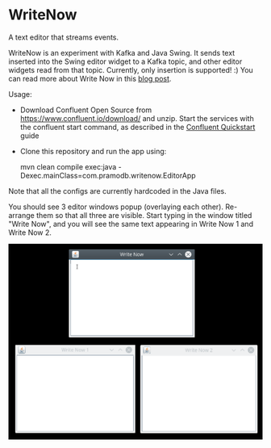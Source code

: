 # WriteNow
A text editor that streams events.

WriteNow is an experiment with Kafka and Java Swing. It sends text inserted into the Swing editor widget to a Kafka topic, and other editor widgets read from that topic. Currently, only insertion is supported! :) You can read more about Write Now in this [blog post](https://medium.com/pramod-biligiris-blog/what-if-your-text-editor-spoke-kafka-b856456ef23b).

Usage:
- Download Confluent Open Source from https://www.confluent.io/download/ and unzip. Start the services with the confluent start command, as described in the [Confluent Quickstart](https://docs.confluent.io/current/quickstart.html) guide
- Clone this repository and run the app using:

    mvn clean compile exec:java -Dexec.mainClass=com.pramodb.writenow.EditorApp

Note that all the configs are currently hardcoded in the Java files.

You should see 3 editor windows popup (overlaying each other). Re-arrange them so that all three are visible. Start typing in the window titled "Write Now", and you will see the same text appearing in Write Now 1 and Write Now 2.


![Screencast of WriteNow](write-now-screencast.gif?raw=true "WriteNow in Action")
